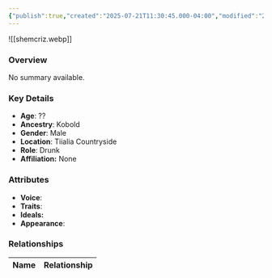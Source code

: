 ```yaml
---
{"publish":true,"created":"2025-07-21T11:30:45.000-04:00","modified":"2025-07-25T11:40:14.000-04:00","published":"2025-07-25T11:40:14.000-04:00","cssclasses":"","Age":"??","Ancestry":"Kobold","Gender":"Male","Location":["Tiialia Countryside"],"Role":["Drunk"],"Affiliation":["None"],"Appearances":["[[-The High Rollers Campaign-]]"]}
---
```



![[shemcriz.webp]]

### Overview
No summary available.

### Key Details
- **Age**: ??
- **Ancestry**: Kobold
- **Gender**: Male
- **Location**: Tiialia Countryside
- **Role**: Drunk
- **Affiliation:** None

### Attributes
- **Voice**: 
- **Traits**: 
- **Ideals:** 
- **Appearance**:

### Relationships

| Name  | Relationship |
| ----- | ------------ |
